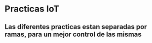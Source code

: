 # Practicas IoT

## Las diferentes practicas estan separadas por ramas, para un mejor control de las mismas
